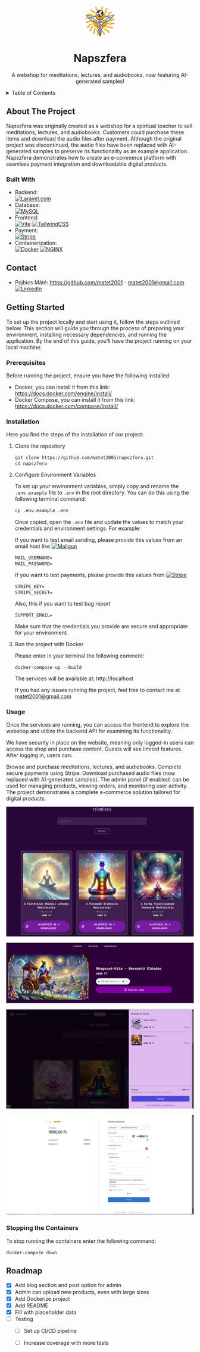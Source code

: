 <!-- PROJECT LOGO -->
<br />
<div align="center">
  <a href="https://github.com/othneildrew/Best-README-Template">
    <img src="resources/images/logo.svg" alt="Logo" width="80" height="80">
  </a>
  <h1 align="center">Napszfera</h1>

  <p align="center">
    A webshop for meditations, lectures, and audiobooks, now featuring AI-generated samples!
</p>
</div>

<!-- TABLE OF CONTENTS -->
<details>
  <summary>Table of Contents</summary>
  <ol>
    <li>
      <a href="#about-the-project">About The Project</a>
      <ul>
        <li><a href="#built-with">Built With</a></li>
      </ul>
    </li>
    <li>
      <a href="#getting-started">Getting Started</a>
      <ul>
        <li><a href="#prerequisites">Prerequisites</a></li>
        <li><a href="#installation">Installation</a></li>
      </ul>
    </li>
    <li><a href="#usage">Usage</a></li>
    <li><a href="#stopping-the-containers">Stopping the Containers</a></li>
    <li><a href="#roadmap">Roadmap</a></li>
  </ol>
</details>

<!-- ABOUT THE PROJECT -->
## About The Project
Napszfera was originally created as a webshop for a spiritual teacher to sell meditations, lectures, and audiobooks. 
Customers could purchase these items and download the audio files after payment. 
Although the original project was discontinued, the audio files have been replaced with AI-generated samples to preserve its functionality as an example application.
Napszfera demonstrates how to create an e-commerce platform with seamless payment integration and downloadable digital products.


### Built With
- Backend:  
  [![Laravel.com][Laravel.com]][Laravel-url]
- Database:  
  [![MySQL][MySQL]][MySQL-url]
- Frontend:  
  [![Vite][Vite]][Vite-url]
  [![TailwindCSS][TailwindCSS]][TailwindCSS-url]
- Payment:  
  [![Stripe][Stripe]][Stripe-url]
- Containerization:  
  [![Docker][Docker]][Docker-url]
  [![NGINX][NGINX]][NGINX-url]

<!-- CONTACT -->
## Contact

* Pojbics Máté: https://github.com/matet2001 - matet2001@gmail.com  
  [![LinkedIn][linkedin-shield]][linkedin-url]

<!-- GETTING STARTED -->
## Getting Started

To set up the project locally and start using it, follow the steps outlined below.
This section will guide you through the process of preparing your environment, installing necessary dependencies, and running the application.
By the end of this guide, you’ll have the project running on your local machine.

### Prerequisites

Before running the project, ensure you have the following installed:
- Docker, you can install it from this link: https://docs.docker.com/engine/install/
- Docker Compose, you can install it from this link: https://docs.docker.com/compose/install/

### Installation

Here you find the steps of the installation of our project:
1. Clone the repository
    ```
    git clone https://github.com/matet2001/napszfera.git
    cd napszfera
    ```

2. Configure Environment Variables

   To set up your environment variables, simply copy and rename the `.env.example` file to `.env` in the root directory. You can do this using the following terminal command:

    ```bash
    cp .env.example .env
    ```

   Once copied, open the `.env` file and update the values to match your credentials and environment settings. For example:

    If you want to test email sending, please provide this values from an email host like [![Mailgun][Mailgun]][Mailgun-url]
    ```plaintext
    MAIL_USERNAME=
    MAIL_PASSWORD=
    ```
   
    If you want to test payments, please provide this values from [![Stripe][Stripe]][Stripe-url]
    ```plaintext
    STRIPE_KEY=
    STRIPE_SECRET=
    ```
   
    Also, this if you want to test bug report
    ```plaintext
    SUPPORT_EMAIL=
    ```

   Make sure that the credentials you provide are secure and appropriate for your environment.


3. Run the project with Docker

    Please enter in your terminal the following comment:
    ````
    docker-compose up --build
    ````

   The services will be available at:
   http://localhost

    If you had any issues running the project, feel free to contact me at matet2001@gmail.com

### Usage

Once the services are running, you can access the frontend to explore the webshop and utilize the backend API for examining its functionality.

We have security in place on the website, meaning only logged-in users can access the shop and purchase content. Guests will see limited features. After logging in, users can:

Browse and purchase meditations, lectures, and audiobooks.
Complete secure payments using Stripe.
Download purchased audio files (now replaced with AI-generated samples).
The admin panel (if enabled) can be used for managing products, viewing orders, and monitoring user activity. The project demonstrates a complete e-commerce solution tailored for digital products.


![Meditation section](screenshots/meditations.png)

![Product Sample](screenshots/sample.png)

![Cart Screenshot](screenshots/cart.png)

![Payment Screenshot](screenshots/payment.png)

### Stopping the Containers

To stop running  the containers enter the following command:
````
docker-compose down
````

<!-- ROADMAP -->
## Roadmap

- [x] Add blog section and post option for admin
- [x] Admin can upload new products, even with large sizes
- [x] Add Dockerize project
- [x] Add README
- [x] Fill with placeholder data
- [ ] Testing
    - [ ] Set up CI/CD pipeline
    - [ ] Increase coverage with more tests


[Laravel.com]: https://img.shields.io/badge/Laravel-FF2D20?style=for-the-badge&logo=laravel&logoColor=white
[Laravel-url]: https://laravel.com

[MySQL]: https://img.shields.io/badge/MySQL-4479A1?style=for-the-badge&logo=mysql&logoColor=white
[MySQL-url]: https://www.mysql.com/

[Vite]: https://img.shields.io/badge/Vite-646CFF?style=for-the-badge&logo=vite&logoColor=white
[Vite-url]: https://vitejs.dev/

[TailwindCSS]: https://img.shields.io/badge/TailwindCSS-06B6D4?style=for-the-badge&logo=tailwindcss&logoColor=white
[TailwindCSS-url]: https://tailwindcss.com/

[Docker]: https://img.shields.io/badge/Docker-2496ED?style=for-the-badge&logo=docker&logoColor=white
[Docker-url]: https://www.docker.com/

[linkedin-shield]: https://img.shields.io/badge/-LinkedIn-black.svg?style=for-the-badge&logo=linkedin&colorB=555
[linkedin-url]: https://www.linkedin.com/in/m%C3%A1t%C3%A9-pojbics/

[Stripe]: https://img.shields.io/badge/Stripe-635BFF?style=for-the-badge&logo=stripe&logoColor=white
[Stripe-url]: https://stripe.com/

[NGINX]: https://img.shields.io/badge/NGINX-009639?style=for-the-badge&logo=nginx&logoColor=white
[NGINX-url]: https://nginx.org/

[Mailgun]: https://img.shields.io/badge/Mailgun-DD2C00?style=for-the-badge&logo=mailgun&logoColor=white
[Mailgun-url]: https://www.mailgun.com/
